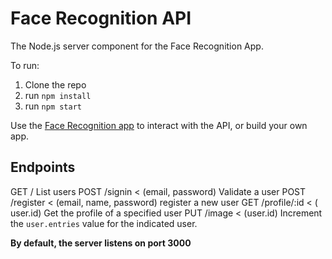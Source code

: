 # Face Recognition API

The Node.js server component for the Face Recognition App.

To run:
1. Clone the repo
2. run `npm install`
3. run `npm start`

Use the [Face Recognition app](https://github.com/kennithnichol/face-recognition) to interact with the API, or build your own app.

## Endpoints
GET /
  List users
POST /signin < (email, password)
  Validate a user
POST /register < (email, name, password)
  register a new user
GET /profile/:id < ( user.id)
  Get the profile of a specified user
PUT /image < (user.id)
  Increment the `user.entries` value for the indicated user.

**By default, the server listens on port 3000**
